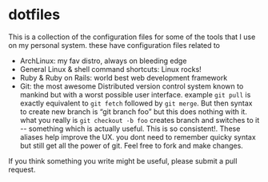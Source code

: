 # dotfiles
This is a collection of the configuration files for some of the tools that I use on my personal system.
these have configuration files related to

- ArchLinux: my fav distro, always on bleeding edge
- General Linux & shell command shortcuts: Linux rocks!
- Ruby & Ruby on Rails: world best web development framework
- Git: the most awesome Distributed version control system known to mankind but with a worst possible user interface.
  example `git pull` is exactly equivalent to `git fetch` followed by `git merge`. But then syntax to create new branch is “git branch foo” but this does nothing with it.
  what you really is `git checkout -b foo` creates branch and switches to it -- something which is actually useful.
  <rant>This is so consistent!</rant>. These aliases help improve the UX. you dont need to remember quicky syntax but still get all the power of git.
Feel free to fork and make changes.

If you think something you write might be useful, please submit a pull request.